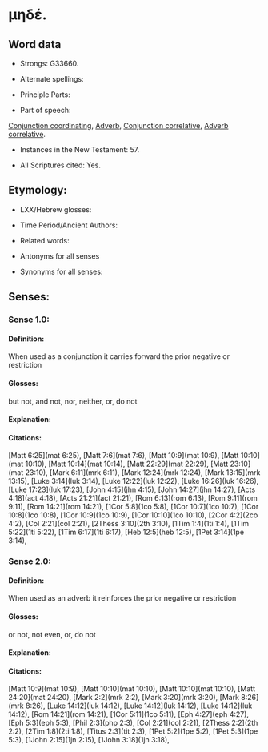 # μηδέ.

<!-- Status: S2=NeedsReview -->
<!-- Lexica used for edits: BDAG, FFM, LN, A-S -->

## Word data

* Strongs: G33660.

* Alternate spellings:

* Principle Parts: 

* Part of speech: 

[Conjunction coordinating](http://ugg.readthedocs.io/en/latest/conjunction_coordinating.html),
[Adverb](http://ugg.readthedocs.io/en/latest/adverb.html),
[Conjunction correlative](http://ugg.readthedocs.io/en/latest/conjunction_correlative.html),
[Adverb correlative](http://ugg.readthedocs.io/en/latest/adverb_correlative.html).

* Instances in the New Testament: 57.

* All Scriptures cited: Yes.

## Etymology: 

* LXX/Hebrew glosses: 

* Time Period/Ancient Authors: 

* Related words: 

* Antonyms for all senses

* Synonyms for all senses: 

## Senses: 

### Sense 1.0:

#### Definition: 

When used as a conjunction it carries forward the prior negative or restriction

#### Glosses:

but not, and not, nor, neither, or, do not

#### Explanation:

#### Citations:

 [Matt 6:25](mat 6:25),  [Matt 7:6](mat 7:6),  [Matt 10:9](mat 10:9),  [Matt 10:10](mat 10:10),  [Matt 10:14](mat 10:14),  [Matt 22:29](mat 22:29),  [Matt 23:10](mat 23:10),  [Mark 6:11](mrk 6:11),  [Mark 12:24](mrk 12:24),  [Mark 13:15](mrk 13:15),  [Luke 3:14](luk 3:14),  [Luke 12:22](luk 12:22),  [Luke 16:26](luk 16:26),  [Luke 17:23](luk 17:23),  [John 4:15](jhn 4:15),  [John 14:27](jhn 14:27),  [Acts 4:18](act 4:18),  [Acts 21:21](act 21:21),  [Rom 6:13](rom 6:13),  [Rom 9:11](rom 9:11),  [Rom 14:21](rom 14:21),  [1Cor 5:8](1co 5:8),  [1Cor 10:7](1co 10:7),  [1Cor 10:8](1co 10:8),  [1Cor 10:9](1co 10:9),  [1Cor 10:10](1co 10:10),  [2Cor 4:2](2co 4:2),  [Col 2:21](col 2:21),  [2Thess 3:10](2th 3:10),  [1Tim 1:4](1ti 1:4),  [1Tim 5:22](1ti 5:22),  [1Tim 6:17](1ti 6:17),  [Heb 12:5](heb 12:5),  [1Pet 3:14](1pe 3:14), 



### Sense 2.0:

#### Definition: 

When used as an adverb it reinforces the prior negative or restriction

#### Glosses:

or not, not even, or, do not

#### Explanation:

#### Citations:

 [Matt 10:9](mat 10:9),  [Matt 10:10](mat 10:10),  [Matt 10:10](mat 10:10),  [Matt 24:20](mat 24:20),  [Mark 2:2](mrk 2:2),  [Mark 3:20](mrk 3:20),  [Mark 8:26](mrk 8:26),  [Luke 14:12](luk 14:12),  [Luke 14:12](luk 14:12),  [Luke 14:12](luk 14:12),  [Rom 14:21](rom 14:21),  [1Cor 5:11](1co 5:11),  [Eph 4:27](eph 4:27),  [Eph 5:3](eph 5:3),  [Phil 2:3](php 2:3),  [Col 2:21](col 2:21),  [2Thess 2:2](2th 2:2),  [2Tim 1:8](2ti 1:8),  [Titus 2:3](tit 2:3),  [1Pet 5:2](1pe 5:2),  [1Pet 5:3](1pe 5:3),  [1John 2:15](1jn 2:15),  [1John 3:18](1jn 3:18),            



